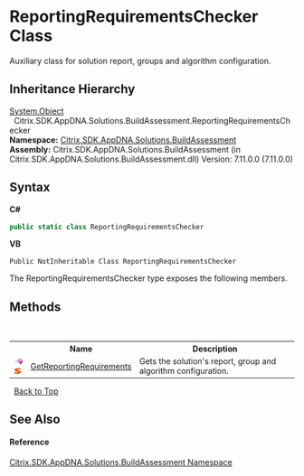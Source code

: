 # ReportingRequirementsChecker Class
 

Auxiliary class for solution report, groups and algorithm configuration.


## Inheritance Hierarchy
<a href="http://msdn2.microsoft.com/en-us/library/e5kfa45b" target="_blank">System.Object</a><br />&nbsp;&nbsp;Citrix.SDK.AppDNA.Solutions.BuildAssessment.ReportingRequirementsChecker<br />
**Namespace:**&nbsp;[Citrix.SDK.AppDNA.Solutions.BuildAssessment](853bdb50-ea5c-dc0d-0be0-7254b6c38034.md)<br />**Assembly:**&nbsp;Citrix.SDK.AppDNA.Solutions.BuildAssessment (in Citrix.SDK.AppDNA.Solutions.BuildAssessment.dll) Version: 7.11.0.0 (7.11.0.0)

## Syntax

**C#**
```csharp
public static class ReportingRequirementsChecker
```

**VB**
```vbnet
Public NotInheritable Class ReportingRequirementsChecker
```

The ReportingRequirementsChecker type exposes the following members.


## Methods
&nbsp;<table><tr><th></th><th>Name</th><th>Description</th></tr><tr><td>![Public method](media/pubmethod.gif "Public method")![Static member](media/static.gif "Static member")</td><td><a href="c0aa981d-e515-cfd0-de9b-13824153b6b3">GetReportingRequirements</a></td><td>
Gets the solution's report, group and algorithm configuration.</td></tr></table>&nbsp;
<a href="#reportingrequirementschecker-class">Back to Top</a>

## See Also


#### Reference
<a href="853bdb50-ea5c-dc0d-0be0-7254b6c38034">Citrix.SDK.AppDNA.Solutions.BuildAssessment Namespace</a><br />